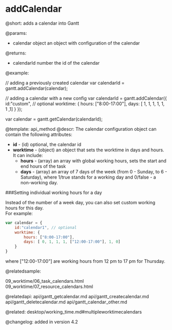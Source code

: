 addCalendar
=============

@short:
	adds a calendar into Gantt

@params:
- calendar		object		an object with configuration of the calendar


@returns:
- calendarId		number		the id of the calendar

@example:

// adding a previously created calendar
var calendarId = gantt.addCalendar(calendar);

// adding a calendar with a new config
var calendarId = gantt.addCalendar({
	id:"custom", // optional
	worktime: {
		hours: ["8:00-17:00"],
		days: [ 1, 1, 1, 1, 1, 1 ,1]
	}
});

var calendar = gantt.getCalendar(calendarId);

@template:	api_method
@descr:
The calendar configuration object can contain the following attributes:

- **id** - (id) optional, the calendar id
- **worktime** - (object) an object that sets the worktime in days and hours. It can include:
	- **hours** - (array) an array with global working hours, sets the start and end hours of the task
    - **days** - (array) an array of 7 days of the week (from 0 - Sunday, to 6 - Saturday), where 1/true stands for a working day and 0/false - a non-working day.    

###Setting individual working hours for a day

Instead of the number of a week day, you can also set custom working hours for this day.<br>
For example:  

~~~js
var calendar = {
    id:"calendar1", // optional
    worktime: {
        hours: ["8:00-17:00"],
        days: [ 0, 1, 1, 1, ["12:00-17:00"], 1, 0]
    }
}
~~~

where ["12:00-17:00"] are working hours from 12 pm to 17 pm for Thursday.

    
@relatedsample:

09_worktime/06_task_calendars.html
09_worktime/07_resource_calendars.html

@relatedapi:
api/gantt_getcalendar.md
api/gantt_createcalendar.md
api/gantt_deletecalendar.md
api/gantt_calendar_other.md

@related:
desktop/working_time.md#multipleworktimecalendars

@changelog:
added in version 4.2